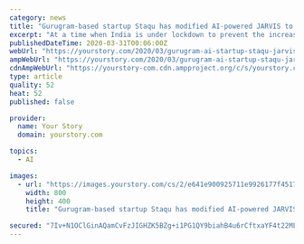 ```yaml
---
category: news
title: "Gurugram-based startup Staqu has modified AI-powered JARVIS to battle coronavirus"
excerpt: "At a time when India is under lockdown to prevent the increasing spread of coronavirus, the startup ecosystem is upping its innovation game to help fight the pandemic. Startups are looking for ways to help develop technology and infrastructure for better prevention, diagnosis, and treatment of COVID-19. In the current circumstances, the AI ..."
publishedDateTime: 2020-03-31T00:06:00Z
webUrl: "https://yourstory.com/2020/03/gurugram-ai-startup-staqu-jarvis-coronavirus"
ampWebUrl: "https://yourstory.com/2020/03/gurugram-ai-startup-staqu-jarvis-coronavirus/amp"
cdnAmpWebUrl: "https://yourstory-com.cdn.ampproject.org/c/s/yourstory.com/2020/03/gurugram-ai-startup-staqu-jarvis-coronavirus/amp"
type: article
quality: 52
heat: 52
published: false

provider:
  name: Your Story
  domain: yourstory.com

topics:
  - AI

images:
  - url: "https://images.yourstory.com/cs/2/e641e900925711e9926177f451727da9/coronavirus51-1583324617619.png?fm=png&auto=format"
    width: 800
    height: 400
    title: "Gurugram-based startup Staqu has modified AI-powered JARVIS to battle coronavirus"

secured: "7Iv+N1OClGinAQamCvFzJIGHZK5BZg+i1PG1QY9biahB4u6rCftxaYF4t22MLqOIMyRY0sPhyFEo1SUweEHiqhYSBMidKN7mK3+TsFZxcWaOB8cKWRdtd3CW1I62EFMs3V47B5xrol4t6B4pg5s9z0I51idNax30RyWqOO+oSpdskpyN8cWapNigoapNyr8++kXBVlXhYc2Kpl3Ph1Uj+izGrJAtxijZ5pVnL8CIrkm/UvLWVXBP9ezbCmivVRr2qwMwU6rP1aFYqpcukrSB3IEhQC1hXbILmn7hHF+w1PNXdhPC1GFDGub8tnhfqgjMfrTjlgQkvpx6NsMvG/echXSyDNt8N+N6OEzbUUwaKL6+LBjWyQ557/5XA/VXMV7ijlzIwurA1Eu7fvcnvJ5D8AFNX2FWOtr47eM90RXab5iJVXxlUURVS9XXhaW1kClrG/NSjiXUTOE+rVHw6m6hkq41vnijss97Qf07GzIVEn0=;OKZKWho65SrMJ22v1x+YHA=="
---
```


